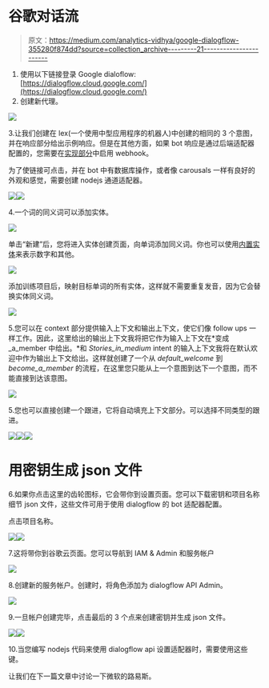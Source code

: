 # 谷歌对话流

> 原文：<https://medium.com/analytics-vidhya/google-dialogflow-355280f874dd?source=collection_archive---------21----------------------->

1.  使用以下链接登录 Google dialoflow:[https://dialogflow.cloud.google.com/](https://dialogflow.cloud.google.com/)
2.  创建新代理。

![](img/027e324e60d05ca167e2528048597987.png)

3.让我们创建在 lex(一个使用中型应用程序的机器人)中创建的相同的 3 个意图，并在响应部分给出示例响应。但是在其他方面，如果 bot 响应是通过后端适配器配置的，您需要在[实现部分](https://cloud.google.com/dialogflow/es/docs/fulfillment-overview)中启用 webhook。

为了使链接可点击，并在 bot 中有数据库操作，或者像 carousals 一样有良好的外观和感觉，需要创建 nodejs 通道适配器。

![](img/8dacebf512d9070b7406293367d70cc7.png)![](img/2f346b0caca4e2890925e78534fdc464.png)

4.一个词的同义词可以添加实体。

![](img/808cc614511f19514c8268b5e1fc9a8f.png)

单击“新建”后，您将进入实体创建页面，向单词添加同义词。你也可以使用[内置实体](https://cloud.google.com/dialogflow/es/docs/reference/system-entities)来表示数字和其他。

![](img/715cd9b690cfa278406f175ba9fa0c72.png)

添加训练项目后，映射目标单词的所有实体，这样就不需要重复发音，因为它会替换实体同义词。

![](img/bf4d50407abe0f005bdecc5ed2d34650.png)

5.您可以在 context 部分提供输入上下文和输出上下文，使它们像 follow ups 一样工作。因此，这里给出的输出上下文我将把它作为输入上下文在*变成 _a_member 中给出。*和 *Stories_in_medium* intent 的输入上下文我将在默认欢迎中作为输出上下文给出。这样就创建了一个从 *default_welcome* 到 *become_a_member* 的流程，在这里您只能从上一个意图到达下一个意图，而不能直接到达该意图。

![](img/343e9117fd8550c9b85eb47553f2a9d5.png)

5.您也可以直接创建一个跟进，它将自动填充上下文部分。可以选择不同类型的跟进。

![](img/ce9beb2154de5ccb3e294faa84face75.png)![](img/3404af5a47a20c2b1dc0e91ba848da5d.png)![](img/0ace947eaaa71ca8365df8c13a3a14c6.png)

# 用密钥生成 json 文件

6.如果你点击这里的齿轮图标，它会带你到设置页面。您可以下载密钥和项目名称细节 json 文件，这些文件可用于使用 dialogflow 的 bot 适配器配置。

点击项目名称。

![](img/7412c651f3da221028c0077bc06f8ea1.png)![](img/5bcec1a0979e184b71d7bbcfaa887023.png)

7.这将带你到谷歌云页面。您可以导航到 IAM & Admin 和服务帐户

![](img/0918625ad9781b88b9767c8b3f37581f.png)

8.创建新的服务帐户。创建时，将角色添加为 dialogflow API Admin。

![](img/7e5ea1293032bfd656261377b212a6ef.png)

9.一旦帐户创建完毕，点击最后的 3 个点来创建密钥并生成 json 文件。

![](img/7931863514a2d7a66fadb5eef95acd2c.png)![](img/e1039a0dacd5e4d6bf92313d914186a9.png)

10.当您编写 nodejs 代码来使用 dialogflow api 设置适配器时，需要使用这些键。

让我们在下一篇文章中讨论一下微软的路易斯。